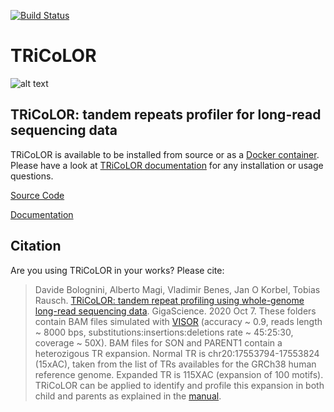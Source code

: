 [![Build Status](https://travis-ci.com/davidebolo1993/TRiCoLOR.svg?branch=master)](https://travis-ci.com/davidebolo1993/TRiCoLOR)

# TRiCoLOR

![alt text](TRiCoLOR.png)

## TRiCoLOR: tandem repeats profiler for long-read sequencing data

TRiCoLOR is available to be installed from source or as a [Docker container](https://hub.docker.com/r/davidebolo1993/tricolor).
Please have a look at [TRiCoLOR documentation](https://davidebolo1993.github.io/tricolordoc/) for any installation or usage questions.

[Source Code](https://github.com/davidebolo1993/TRiCoLOR/tree/master/TRiCoLOR)

[Documentation](https://davidebolo1993.github.io/tricolordoc/)

## Citation

Are you using TRiCoLOR in your works? Please cite:

> Davide Bolognini, Alberto Magi, Vladimir Benes, Jan O Korbel, Tobias Rausch. [TRiCoLOR: tandem repeat profiling using whole-genome long-read sequencing data](https://academic.oup.com/gigascience/article/9/10/giaa101/5918863?searchresult=1). GigaScience. 2020 Oct 7.
These folders contain BAM files simulated with [VISOR](https://academic.oup.com/bioinformatics/article/doi/10.1093/bioinformatics/btz719/5582674/) (accuracy ~ 0.9, reads length ~ 8000 bps, substitutions:insertions:deletions rate ~ 45:25:30, coverage ~ 50X).
BAM files for SON and PARENT1 contain a heterozigous TR expansion.
Normal TR is chr20:17553794-17553824 (15xAC), taken from the list of TRs availables for the GRCh38 human reference genome.
Expanded TR is 115XAC (expansion of 100 motifs).
TRiCoLOR can be applied to identify and profile this expansion in both child and parents as explained in the [manual](https://davidebolo1993.github.io/tricolordoc/).
